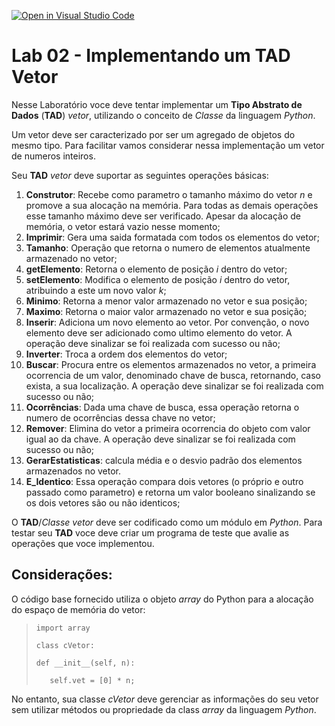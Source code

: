 [![Open in Visual Studio Code](https://classroom.github.com/assets/open-in-vscode-718a45dd9cf7e7f842a935f5ebbe5719a5e09af4491e668f4dbf3b35d5cca122.svg)](https://classroom.github.com/online_ide?assignment_repo_id=10832375&assignment_repo_type=AssignmentRepo)
# Lab 02 - Implementando um TAD Vetor

Nesse Laboratório voce deve tentar implementar um **Tipo Abstrato de Dados** (**TAD**) *vetor*, utilizando o conceito de *Classe* da linguagem *Python*.

Um vetor deve ser caracterizado por ser um agregado de objetos do mesmo tipo. Para facilitar vamos considerar nessa implementação um vetor de numeros inteiros. 

Seu **TAD** *vetor* deve suportar as seguintes operações básicas:

1. **Construtor**: Recebe como parametro o tamanho máximo do vetor *n* e promove a sua alocação na memória. Para todas as demais operações esse tamanho máximo deve ser verificado. Apesar da alocação de memória, o vetor estará vazio nesse momento;
2. **Imprimir**: Gera uma saida formatada com todos os elementos do vetor;
3. **Tamanho**: Operação que retorna o numero de elementos atualmente armazenado no vetor;
4. **getElemento**: Retorna o elemento de posição *i* dentro do vetor;
4. **setElemento**: Modifica o elemento de posição *i* dentro do vetor, atribuindo a este um novo valor *k*;
4. **Minimo**: Retorna a menor valor armazenado no vetor e sua posição;
5. **Maximo**: Retorna o maior valor armazenado no vetor e sua posição;
6. **Inserir**: Adiciona um novo elemento ao vetor. Por convenção, o novo elemento deve ser adicionado como ultimo elemento do vetor. A operação deve sinalizar se foi realizada com sucesso ou não;
7. **Inverter**: Troca a ordem dos elementos do vetor;
8. **Buscar**: Procura entre os elementos armazenados no vetor, a primeira ocorrencia de um valor, denominado chave de busca, retornando, caso exista, a sua localização. A operação deve sinalizar se foi realizada com sucesso ou não; 
9. **Ocorrências**: Dada uma chave de busca, essa operação retorna o numero de ocorrências dessa chave no vetor;
10. **Remover**: Elimina do vetor a primeira ocorrencia do objeto com valor igual ao da chave. A operação deve sinalizar se foi realizada com sucesso ou não;  
11. **GerarEstatisticas**: calcula média e o desvio padrão dos elementos armazenados no vetor.
12. **E_Identico**: Essa operação compara dois vetores (o próprio e outro passado como parametro) e retorna um valor booleano sinalizando se os dois vetores são ou não identicos;

O **TAD**/*Classe* *vetor* deve ser codificado como um módulo em *Python*. Para testar seu **TAD** voce deve criar um programa de teste que avalie as operações que voce implementou. 

## Considerações:

O código base fornecido utiliza o objeto *array* do Python para a alocação do espaço de memória do vetor:

>     import array
>
>     class cVetor:
>   
>     def __init__(self, n):
>     
>        self.vet = [0] * n;

No entanto, sua classe *cVetor* deve gerenciar as informações do seu vetor sem utilizar métodos ou propriedade da class *array* da linguagem *Python*. 

